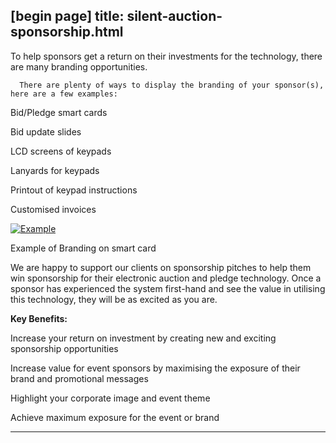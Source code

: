 [begin page]
 title: silent-auction-sponsorship.html
----------------------------------------------------------

To help sponsors get a return on their investments for the technology, there are many branding opportunities.

      There are plenty of ways to display the branding of your sponsor(s), here are a few examples:

Bid/Pledge smart cards

Bid update slides

LCD screens of keypads

Lanyards for keypads

Printout of keypad instructions

Customised invoices

[ ![Example](/wp-content/uploads/2011/09/122-194x300.jpg)](/wp-content/uploads/2011/09/122.jpg)

Example of Branding on smart card

We are happy to support our clients on sponsorship pitches to help them win sponsorship for their electronic auction and pledge technology. Once a sponsor has experienced the system first-hand and see the value in utilising this technology, they will be as excited as you are.

**Key Benefits:**

Increase your return on investment by creating new and exciting sponsorship opportunities

Increase value for event sponsors by maximising the exposure of their brand and promotional messages

Highlight your corporate image and event theme

Achieve maximum exposure for the event or brand




----------------------------------------------------------
